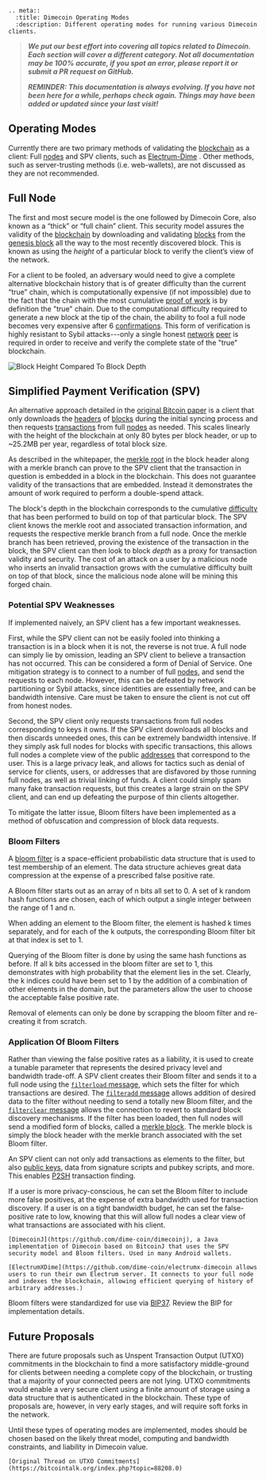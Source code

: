 ```{eval-rst}
.. meta::
  :title: Dimecoin Operating Modes
  :description: Different operating modes for running various Dimecoin clients.  
```

> ***We put our best effort into covering all topics related to Dimecoin. Each section will cover a different category. Not all documentation may be 100% accurate, if you spot an error, please report it or submit a PR request on GitHub.***
>
> ***REMINDER: This documentation is always evolving. If you have not been here for a while, perhaps check again. Things may have been added or updated since your last visit!***

## Operating Modes

Currently there are two primary methods of validating the [blockchain](../resources/glossary.md#blockchain) as a client: Full [nodes](../resources/glossary.md#node) and SPV clients, such as [Electrum-Dime](https://electrum-docs.dimecoinnetwork.com) . Other methods, such as server-trusting methods (i.e. web-wallets), are not discussed as they are not recommended.

## Full Node

The first and most secure model is the one followed by Dimecoin Core, also known as a “thick” or “full chain” client. This security model assures the validity of the [blockchain](../resources/glossary.md#blockchain) by downloading and validating [blocks](../resources/glossary.md#block) from the [genesis block](../resources/glossary.md#genesis-block) all the way to the most recently discovered block. This is known as using the *height* of a particular block to verify the client’s view of the network.

For a client to be fooled, an adversary would need to give a complete alternative blockchain history that is of greater difficulty than the current “true” chain, which is computationally expensive (if not impossible) due to the fact that the chain with the most cumulative [proof of work](../resources/glossary.md#proof-of-work) is by definition the "true" chain. Due to the computational difficulty required to generate a new block at the tip of the chain, the ability to fool a full node becomes very expensive after 6 [confirmations](../resources/glossary.md#confirmations). This form of verification is highly resistant to Sybil attacks---only a single honest [network](../resources/glossary.md#network) [peer](../resources/glossary.md#peer) is required in order to receive and verify the complete state of the "true" blockchain.

![Block Height Compared To Block Depth](../../img/dev/en-block-height-vs-depth.svg)

## Simplified Payment Verification (SPV)

An alternative approach detailed in the [original Bitcoin paper](https://bitcoin.org/en/bitcoin-paper) is a client that only downloads the [headers](../resources/glossary.md#header) of [blocks](../resources/glossary.md#block) during the initial syncing process and then requests [transactions](../resources/glossary.md#transaction) from full [nodes](../resources/glossary.md#node) as needed. This scales linearly with the height of the blockchain at only 80 bytes per block header, or up to ~25.2MB per year, regardless of total block size.

As described in the whitepaper, the [merkle root](../resources/glossary.md#merkle-root) in the block header along with a merkle branch can prove to the SPV client that the transaction in question is embedded in a block in the blockchain. This does not guarantee validity of the transactions that are embedded. Instead it demonstrates the amount of work required to perform a double-spend attack.

The block's depth in the blockchain corresponds to the cumulative [difficulty](../resources/glossary.md#difficulty) that has been performed to build on top of that particular block. The SPV client knows the merkle root and associated transaction information, and requests the respective merkle branch from a full node. Once the merkle branch has been retrieved, proving the existence of the transaction in the block, the SPV client can then look to block *depth* as a proxy for transaction validity and security. The cost of an attack on a user by a malicious node who inserts an invalid transaction grows with the cumulative difficulty built on top of that block, since the malicious node alone will be mining this forged chain.

### Potential SPV Weaknesses

If implemented naively, an SPV client has a few important weaknesses.

First, while the SPV client can not be easily fooled into thinking a transaction is in a block when it is not, the reverse is not true. A full node can simply lie by omission, leading an SPV client to believe a transaction has not occurred. This can be considered a form of Denial of Service. One mitigation strategy is to connect to a number of full [nodes](../resources/glossary.md#node), and send the requests to each node. However, this can be defeated by network partitioning or Sybil attacks, since identities are essentially free, and can be bandwidth intensive. Care must be taken to ensure the client is not cut off from honest nodes.

Second, the SPV client only requests transactions from full nodes corresponding to keys it owns. If the SPV client downloads all blocks and then discards unneeded ones, this can be extremely bandwidth intensive. If they simply ask full nodes for blocks with specific transactions, this allows full nodes a complete view of the public [addresses](../resources/glossary.md#address) that correspond to the user. This is a large privacy leak, and allows for tactics such as denial of service for clients, users, or addresses that are disfavored by those running full nodes, as well as trivial linking of funds. A client could simply spam many fake transaction requests, but this creates a large strain on the SPV client, and can end up defeating the purpose of thin clients altogether.

To mitigate the latter issue, Bloom filters have been implemented as a method of obfuscation and compression of block data requests.

### Bloom Filters

A [bloom filter](../resources/glossary.md#bloom-filter) is a space-efficient probabilistic data structure that is used to test membership of an element. The data structure achieves great data compression at the expense of a prescribed false positive rate.

A Bloom filter starts out as an array of n bits all set to 0. A set of k random hash functions are chosen, each of which output a single integer between the range of 1 and n.

When adding an element to the Bloom filter, the element is hashed k times separately, and for each of the k outputs, the corresponding Bloom filter bit at that index is set to 1.

Querying of the Bloom filter is done by using the same hash functions as before. If all k bits accessed in the bloom filter are set to 1, this demonstrates with high probability that the element lies in the set. Clearly, the k indices could have been set to 1 by the addition of a combination of other elements in the domain, but the parameters allow the user to choose the acceptable false positive rate.

Removal of elements can only be done by scrapping the bloom filter and re-creating it from scratch.

### Application Of Bloom Filters

Rather than viewing the false positive rates as a liability, it is used to create a tunable parameter that represents the desired privacy level and bandwidth trade-off. A SPV client creates their Bloom filter and sends it to a full node using the [`filterload` message](../reference/p2p-network-control-messages.md#filterload), which sets the filter for which transactions are desired. The [`filteradd` message](../reference/p2p-network-control-messages.md#filteradd) allows addition of desired data to the filter without needing to send a totally new Bloom filter, and the [`filterclear` message](../reference/p2p-network-control-messages.md#filterclear) allows the connection to revert to standard block discovery mechanisms. If the filter has been loaded, then full nodes will send a modified form of blocks, called a [merkle block](../resources/glossary.md#merkle-block). The merkle block is simply the block header with the merkle branch associated with the set Bloom filter.

An SPV client can not only add transactions as elements to the filter, but also [public keys](../resources/glossary.md#public-key), data from signature scripts and pubkey scripts, and more. This enables [P2SH](../resources/glossary.md#pay-to-script-hash) transaction finding.

If a user is more privacy-conscious, he can set the Bloom filter to include more false positives, at the expense of extra bandwidth used for transaction discovery. If a user is on a tight bandwidth budget, he can set the false-positive rate to low, knowing that this will allow full nodes a clear view of what transactions are associated with his client.

```{admonition}Resources
[DimecoinJ](https://github.com/dime-coin/dimecoinj), a Java implementation of Dimecoin based on BitcoinJ that uses the SPV security model and Bloom filters. Used in many Android wallets.

[ElectrumXDime](https://github.com/dime-coin/electrumx-dimecoin allows users to run their own Electrum server. It connects to your full node and indexes the blockchain, allowing efficient querying of history of arbitrary addresses.)
```

Bloom filters were standardized for use via [BIP37](https://github.com/bitcoin/bips/blob/master/bip-0037.mediawiki). Review the BIP for implementation details.

## Future Proposals

There are future proposals such as Unspent Transaction Output (UTXO) commitments in the blockchain to find a more satisfactory middle-ground for clients between needing a complete copy of the blockchain, or trusting that a majority of your connected peers are not lying. UTXO commitments would enable a very secure client using a finite amount of storage using a data structure that is authenticated in the blockchain. These type of proposals are, however, in very early stages, and will require soft forks in the network.

Until these types of operating modes are implemented, modes should be chosen based on the likely threat model, computing and bandwidth constraints, and liability in Dimecoin value.

```{seealso}
[Original Thread on UTXO Commitments](https://bitcointalk.org/index.php?topic=88208.0)
```
